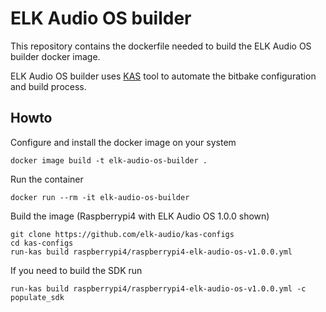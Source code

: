 # ELK Audio OS builder

This repository contains the dockerfile needed to build the ELK Audio OS builder docker image.

ELK Audio OS builder uses [KAS](https://github.com/siemens/kas) tool to automate the bitbake configuration and build process.

## Howto

Configure and install the docker image on your system
  ```
  docker image build -t elk-audio-os-builder .
  ```

Run the container
  ```
  docker run --rm -it elk-audio-os-builder
  ```

Build the image (Raspberrypi4 with ELK Audio OS 1.0.0 shown)
  ```
  git clone https://github.com/elk-audio/kas-configs
  cd kas-configs
  run-kas build raspberrypi4/raspberrypi4-elk-audio-os-v1.0.0.yml
  ```

  If you need to build the SDK run
  ```
  run-kas build raspberrypi4/raspberrypi4-elk-audio-os-v1.0.0.yml -c populate_sdk
  ```

